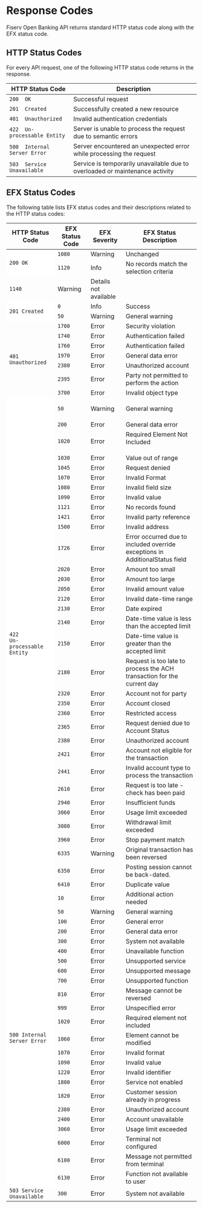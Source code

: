 # Response Codes

Fiserv Open Banking API returns standard HTTP status code along with the EFX status code.

## HTTP Status Codes

For every API request, one of the following HTTP status code returns in the response.

| HTTP Status Code          | Description   |
|-------------------|-----------|
| `200  OK `      | Successful request   |
| `201  Created `     | Successfully created a new resource     |
| `401  Unauthorized` | Invalid authentication credentials  |
| `422  Un-processable Entity`  | Server is unable to process the request due to semantic errors |
| `500  Internal Server Error ` | Server encountered an unexpected error while processing the request  |
| `503  Service Unavailable  `        | Service is temporarily unavailable due to overloaded or maintenance activity    |

## EFX Status Codes

The following table lists EFX status codes and their descriptions related to the HTTP status codes:
        <table style="width: 100%;">
            <col />
            <col />
            <col />
            <col />
            <thead>
                <tr>
                    <th> HTTP Status Code </th>
                    <th> EFX Status Code </th>
                    <th> EFX Severity</th>
                    <th> EFX Status Description</t>
                </tr>
            </thead>
            <tbody>
                <tr>
                    <td style="background-color: #fff;" rowspan="2"><code>200 OK</code></td>
                    <td><code>1080</code></td>
                    <td>Warning</td>
                    <td>Unchanged</td>
                </tr>
                <tr>
                    <td><code>1120</code></td>
                    <td>Info</td>
                    <td>No records match the selection criteria</td>
                </tr>
                <tr>
                    <td><code>1140</code></td>
                    <td>Warning</td>
                    <td>Details not available</td>
                </tr>
                <tr>
                    <td style="background-color: #fff;" rowspan="2"><code>201 Created
                    </code></td>
                    <td><code>0</code></td>
                    <td>Info</td>
                    <td>Success</td>
                </tr>
                <tr>
                    <td><code>50</code></td>
                    <td>Warning</td>
                    <td>General warning</td>
                </tr>
                <tr>
                    <td rowspan="7"><code>401 Unauthorized</code></td>
                    <td><code>1700</code></td>
                    <td>Error</td>
                    <td>Security violation</td>
                </tr>
                <tr>
                    <td><code>1740</code></td>
                    <td>Error</td>
                    <td>Authentication failed</td>
                </tr>
                <tr>
                    <td><code>1760</code></td>
                    <td>Error</td>
                    <td>Authentication failed</td>
                </tr>
                <tr>
                    <td><code>1970</code></td>
                    <td>Error</td>
                    <td>General data error</td>
                </tr>
                 <tr>
                    <td><code>2380</code></td>
                    <td>Error</td>
                    <td>Unauthorized account</td>
                </tr>
                 <tr>
                    <td><code>2395</code></td>
                    <td>Error</td>
                    <td>Party not permitted to perform the action</td>
                </tr>
                <tr>
                    <td><code>3700</code></td>
                    <td>Error</td>
                    <td>Invalid object type</td>
                </tr>
                <tr>
                    <td style="background-color: #fff;" rowspan="35"><code>422 Un-processable Entity</code></td>
                    <td><code>50</code></td>
                    <td>
                        <p>Warning</p>
                    </td>
                    <td>General warning</td>
                </tr>
                <tr>
                    <td><code>200</code></td>
                    <td>Error</td>
                    <td>General data error</td>
                </tr>
                <tr>
                    <td><code>1020</code></td>
                    <td>Error</td>
                    <td>Required Element Not Included
</td>
                </tr>
                <tr>
                    <td><code>1030</code></td>
                    <td>Error</td>
                    <td>Value out of range</td>
                </tr>
                <tr>
                    <td><code>1045</code></td>
                    <td>Error</td>
                    <td>Request denied</td>
                </tr>
                <tr>
                    <td><code>1070</code></td>
                    <td>Error</td>
                    <td>Invalid Format
</td>
                </tr>
                <tr>
                    <td><code>1080</code></td>
                    <td>Error</td>
                    <td>Invalid field size</td>
                </tr>
                <tr>
                    <td><code>1090</code></td>
                    <td>Error</td>
                    <td>Invalid value</td>
                </tr>
                <tr>
                    <td><code>1121</code></td>
                    <td>Error</td>
                    <td>No records found</td>
                </tr>
                <tr>
                    <td><code>1421</code></td>
                    <td>Error</td>
                    <td>Invalid party reference</td>
                </tr>
                <tr>
                    <td><code>1500</code></td>
                    <td>Error</td>
                    <td>Invalid address</td>
                </tr>
                <tr>
                    <td><code>1726</code></td>
                    <td>Error</td>
                    <td>Error occurred due to included override exceptions in AdditionalStatus field</td>
                </tr>
                <tr>
                    <td><code>2020</code></td>
                    <td>Error</td>
                    <td>Amount too small</td>
                </tr>
                <tr>
                    <td><code>2030</code></td>
                    <td>Error</td>
                    <td>Amount too large</td>
                </tr>
                <tr>
                    <td><code>2050</code></td>
                    <td>Error</td>
                    <td>Invalid amount value</td>
                </tr>
                <tr>
                    <td><code>2120</code></td>
                    <td>Error</td>
                    <td>Invalid date-time range</td>
                </tr>
                <tr>
                    <td><code>2130</code></td>
                    <td>Error</td>
                    <td>Date expired</td>
                </tr>
                <tr>
                    <td><code>2140</code></td>
                    <td>Error</td>
                    <td>Date-time value is less than the accepted limit</td>
                </tr>
                <tr>
                    <td><code>2150</code></td>
                    <td>Error</td>
                    <td>Date-time value is greater than the accepted limit</td>
                </tr>
                <tr>
                    <td><code>2180</code></td>
                    <td>Error</td>
                    <td>Request is too late to process the ACH transaction for the current day</td>
                </tr>
                <tr>
                    <td><code>2320</code></td>
                    <td>Error</td>
                    <td>Account not for party</td>
                </tr>
                <tr>
                    <td><code>2350</code></td>
                    <td>Error</td>
                    <td>Account closed</td>
                </tr>
                <tr>
                    <td><code>2360</code></td>
                    <td>Error</td>
                    <td>Restricted access</td>
                </tr>
                <tr>
                    <td><code>2365</code></td>
                    <td>Error</td>
                    <td>Request denied due to Account Status</td>
                </tr>
                <tr>
                    <td><code>2380</code></td>
                    <td>Error</td>
                    <td>Unauthorized account</td>
                </tr>
                <tr>
                    <td><code>2421</code></td>
                    <td>Error</td>
                    <td>Account not eligible for the transaction</td>
                </tr>
                <tr>
                    <td><code>2441</code></td>
                    <td>Error</td>
                    <td>Invalid account type to process the transaction</td>
                </tr>
                <tr>
                    <td><code>2610</code></td>
                    <td>Error</td>
                    <td>Request is too late - check has been paid</td>
                </tr>
                <tr>
                    <td><code>2940</code></td>
                    <td>Error</td>
                    <td>Insufficient funds</td>
                </tr>
                <tr>
                    <td><code>3060</code></td>
                    <td>Error</td>
                    <td>Usage limit exceeded</td>
                </tr>
                <tr>
                    <td><code>3080</code></td>
                    <td>Error</td>
                    <td>Withdrawal limit exceeded</td>
                </tr>
                <tr>
                    <td><code>3960</code></td>
                    <td>Error</td>
                    <td>Stop payment match</td>
                </tr>
                <tr>
                    <td><code>6335</code></td>
                    <td>Warning</td>
                    <td>Original transaction has been reversed</td>
                </tr>
                <tr>
                    <td><code>6350</code></td>
                    <td>Error</td>
                    <td>Posting session cannot be back-dated.</td>
                </tr>
                <tr>
                    <td><code>6410</code></td>
                    <td>Error</td>
                    <td>Duplicate value</td>
                </tr>
                <tr>
                    <td style="background-color: #fff;" rowspan="24"><code>500 Internal Server Error</code></td>
                    <td><code>10</code></td>
                    <td>Error</td>
                    <td>Additional action needed</td>
                </tr>
                <tr>
                    <td><code>50</code></td>
                    <td>Warning</td>
                    <td>General warning</td>
                </tr>
                <tr>
                    <td><code>100</code></td>
                    <td>Error</td>
                    <td>General error</td>
                </tr>
                <tr>
                    <td><code>200</code></td>
                    <td>Error</td>
                    <td>General data error</td>
                </tr>
                <tr>
                    <td><code>300</code></td>
                    <td>Error</td>
                    <td>System not available</td>
                </tr>
                <tr>
                    <td><code>400</code></td>
                    <td>Error</td>
                    <td>Unavailable function</td>
                </tr>
                <tr>
                    <td><code>500</code></td>
                    <td>Error</td>
                    <td>Unsupported service</td>
                </tr>
                <tr>
                    <td><code>600</code></td>
                    <td>Error</td>
                    <td>Unsupported message</td>
                </tr>
                <tr>
                    <td><code>700</code></td>
                    <td>Error</td>
                    <td>Unsupported function</td>
                </tr>
                <tr>
                    <td><code>810</code></td>
                    <td>Error</td>
                    <td>Message cannot be reversed</td>
                </tr>
                <tr>
                    <td><code>999</code></td>
                    <td>Error</td>
                    <td>Unspecified error</td>
                </tr>
                <tr>
                    <td><code>1020</code></td>
                    <td>Error</td>
                    <td>Required element not included</td>
                </tr>
                <tr>
                    <td><code>1060</code></td>
                    <td>Error</td>
                    <td>Element cannot be modified</td>
                </tr>
                <tr>
                    <td><code>1070</code></td>
                    <td>Error</td>
                    <td>Invalid format</td>
                </tr>
                <tr>
                    <td><code>1090</code></td>
                    <td>Error</td>
                    <td>Invalid value</td>
                </tr>
                <tr>
                    <td><code>1220</code></td>
                    <td>Error</td>
                    <td>Invalid identifier</td>
                </tr>
                <tr>
                    <td><code>1800</code></td>
                    <td>Error</td>
                    <td>Service not enabled</td>
                </tr>
                <tr>
                    <td><code>1820</code></td>
                    <td>Error</td>
                    <td>Customer session already in progress</td>
                </tr>
                <tr>
                    <td><code>2380</code></td>
                    <td>Error</td>
                    <td>Unauthorized account</td>
                </tr>
                <tr>
                    <td><code>2400</code></td>
                    <td>Error</td>
                    <td>Account unavailable</td>
                </tr>
                <tr>
                    <td><code>3060</code></td>
                    <td>Error</td>
                    <td>Usage limit exceeded</td>
                </tr>
                <tr>
                    <td><code>6000</code></td>
                    <td>Error</td>
                    <td>Terminal not configured</td>
                </tr>
                <tr>
                    <td><code>6100</code></td>
                    <td>Error</td>
                    <td>Message not permitted from terminal</td>
                </tr>
                <tr>
                    <td><code>6130</code></td>
                    <td>Error</td>
                    <td>Function not available to user</td>
                </tr>
                <tr>
                    <td><code>503 Service Unavailable</code></td>
                    <td><code>300</code></td>
                    <td>Error</td>
                    <td>System not available</td>
                </tr>
            </tbody>
        </table>
